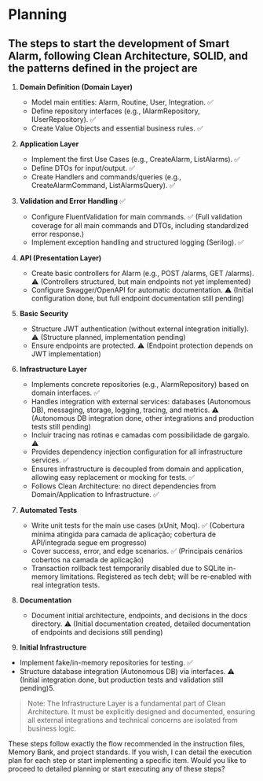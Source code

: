# Planning

## The steps to start the development of Smart Alarm, following Clean Architecture, SOLID, and the patterns defined in the project are

1. **Domain Definition (Domain Layer)**
   - Model main entities: Alarm, Routine, User, Integration. ✅
   - Define repository interfaces (e.g., IAlarmRepository, IUserRepository). ✅
   - Create Value Objects and essential business rules. ✅

2. **Application Layer**
   - Implement the first Use Cases (e.g., CreateAlarm, ListAlarms). ✅
   - Define DTOs for input/output. ✅
   - Create Handlers and commands/queries (e.g., CreateAlarmCommand, ListAlarmsQuery). ✅

3. **Validation and Error Handling** ✅
   - Configure FluentValidation for main commands. ✅ (Full validation coverage for all main commands and DTOs, including standardized error response.)
   - Implement exception handling and structured logging (Serilog). ✅

4. **API (Presentation Layer)**
   - Create basic controllers for Alarm (e.g., POST /alarms, GET /alarms). ⚠️ (Controllers structured, but main endpoints not yet implemented)
   - Configure Swagger/OpenAPI for automatic documentation. ⚠️ (Initial configuration done, but full endpoint documentation still pending)

5. **Basic Security**
   - Structure JWT authentication (without external integration initially). ⚠️ (Structure planned, implementation pending)
   - Ensure endpoints are protected. ⚠️ (Endpoint protection depends on JWT implementation)

6. **Infrastructure Layer**
   - Implements concrete repositories (e.g., AlarmRepository) based on domain interfaces. ✅
   - Handles integration with external services: databases (Autonomous DB), messaging, storage, logging, tracing, and metrics. ⚠️ (Autonomous DB integration done, other integrations and production tests still pending)
   - Incluir tracing nas rotinas e camadas com possibilidade de gargalo. ⚠️
   - Provides dependency injection configuration for all infrastructure services. ✅
   - Ensures infrastructure is decoupled from domain and application, allowing easy replacement or mocking for tests. ✅
   - Follows Clean Architecture: no direct dependencies from Domain/Application to Infrastructure. ✅

7. **Automated Tests**
   - Write unit tests for the main use cases (xUnit, Moq). ✅ (Cobertura mínima atingida para camada de aplicação; cobertura de API/integrada segue em progresso)
   - Cover success, error, and edge scenarios. ✅ (Principais cenários cobertos na camada de aplicação)
   - Transaction rollback test temporarily disabled due to SQLite in-memory limitations. Registered as tech debt; will be re-enabled with real integration tests.

8. **Documentation**
   - Document initial architecture, endpoints, and decisions in the docs directory. ⚠️ (Initial documentation created, detailed documentation of endpoints and decisions still pending)

9. **Initial Infrastructure**

- Implement fake/in-memory repositories for testing. ✅
- Structure database integration (Autonomous DB) via interfaces. ⚠️ (Initial integration done, but production tests and validation still pending)5.

> Note: The Infrastructure Layer is a fundamental part of Clean Architecture. It must be explicitly designed and documented, ensuring all external integrations and technical concerns are isolated from business logic.

These steps follow exactly the flow recommended in the instruction files, Memory Bank, and project standards. If you wish, I can detail the execution plan for each step or start implementing a specific item. Would you like to proceed to detailed planning or start executing any of these steps?
